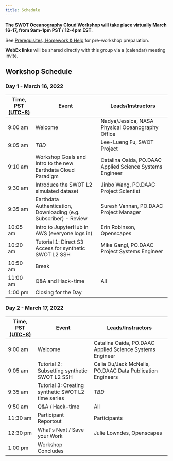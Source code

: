 ```yaml
---
title: Schedule
---
```


**The SWOT Oceanography Cloud Workshop will take place virtually March 16-17, from  9am-1pm PST / 12-4pm EST**.   

See [Prerequisites, Homework & Help](https://podaac.github.io/2022-SWOT-Ocean-Cloud-Workshop/logistics/prerequisites.html) for pre-workshop preparation.

**WebEx links** will be shared directly with this group via a (calendar) meeting invite.
 
## Workshop Schedule 

### Day 1 - March 16, 2022

| Time, PST [(UTC-8)](https://www.timeanddate.com/time/zones/cst) | Event | Leads/Instructors |
|------|-------|-------------------|
| 9:00 am | Welcome | Nadya/Jessica, NASA Physical Oceanography Office | 
| 9:05 am | *TBD* | Lee-Lueng Fu, SWOT Project |
| 9:10 am | Workshop Goals and Intro to the new Earthdata Cloud Paradigm | Catalina Oaida, PO.DAAC Applied Science Systems Engineer |
| 9:30 am | Introduce the SWOT L2 simulated dataset | Jinbo Wang, PO.DAAC Project Scientist |
| 9:35 am | Earthdata Authentication, Downloading (e.g. Subscriber) - Review | Suresh Vannan, PO.DAAC Project Manager |
| 10:05 am | Intro to JupyterHub in AWS (everyone logs in)| Erin Robinson, Openscapes |
| 10:20 am | Tutorial 1: Direct S3 Access for synthetic SWOT L2 SSH | Mike Gangl, PO.DAAC Project Systems Engineer |
| 10:50 am | Break |  |
| 11:00 am | Q&A and Hack-time | All |
| 1:00 pm | Closing for the Day

### Day 2 - March 17, 2022

| Time, PST [(UTC-8)](https://www.timeanddate.com/time/zones/cst) | Event | Leads/Instructors |
|------|-------|-------------------|
| 9:00 am | Welcome | Catalina Oaida, PO.DAAC Applied Science Systems Engineer | 
| 9:05 am | Tutorial 2: Subsetting synthetic SWOT L2 SSH | Celia Ou/Jack McNelis, PO.DAAC Data Publication Engineers |
| 9:35 am | Tutorial 3: Creating synthetic SWOT L2 time series | *TBD* |
| 9:50 am | Q&A / Hack-time | All |
| 11:30 am | Participant Reportout | Participants  |
| 12:30 pm | What's Next / Save your Work | Julie Lowndes, Openscapes |
| 1:00 pm | Workshop Concludes |  |



